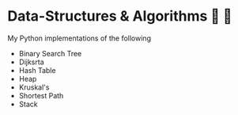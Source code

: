 # Data-Structures & Algorithms 🔢 🧮
My Python implementations of the following
- Binary Search Tree
- Dijksrta
- Hash Table
- Heap
- Kruskal's
- Shortest Path
- Stack
